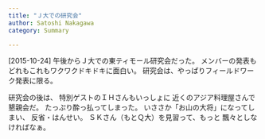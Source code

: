 ```yaml
---
title: "Ｊ大での研究会"
author: Satoshi Nakagawa
category: Summary

---
```


[2015-10-24]  午後からＪ大での東ティモール研究会だった。
メンバーの発表もどれもこれもワクワクドキドキに面白い。
研究会は、やっぱりフィールドワーク発表に限る。

 研究会の後は、
特別ゲストのＩＨさんもいっしょに
近くのアジア料理屋さんで懇親会だ。
たっぷり酔っ払ってしまった。
いささか「お山の大将」になってしまい、
反省・はんせい。
ＳＫさん（もとＱ大）を見習って、もっと
飄々としなければなぁ。

